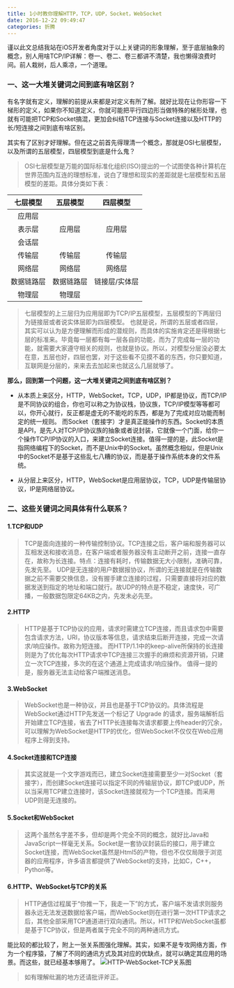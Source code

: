 ```yaml
---
title: 1小时教你理解HTTP，TCP，UDP，Socket，WebSocket
date: 2016-12-22 09:49:47
categories: 折腾
---
```

谨以此文总结我站在iOS开发者角度对于以上关键词的形象理解，至于底层抽象的概念，别人用啥TCP/IP详解：卷一、卷二、卷三都讲不清楚，我也懒得浪费时间。前人栽树，后人乘凉，一个道理。
### 一、这一大堆关键词之间到底有啥区别？
有名字就有定义，理解的前提从来都是对定义有所了解。就好比现在让你形容一下梯形的定义，如果你不知道定义，你就可能把平行四边形当做特殊的梯形处理，也就有可能把TCP和Socket搞混，更加会纠结TCP连接与Socket连接以及HTTP的长/短连接之间到底有啥区别。

其实有了区别才好理解。但在这之前首先得理清一个概念，那就是OSI七层模型，以及所谓的五层模型，四层模型到底是什么鬼？

<!--more-->

> OSI七层模型是万能的国际标准化组织(ISO)提出的一个试图使各种计算机在世界范围内互连的理想标准，说白了理想和现实的差距就是七层模型和五层模型的差距。具体分类如下表：

| 七层模型 | 五层模型 | 四层模型 |
|:-------:|:-----:|:-----:|
| 应用层 |||
| 表示层 |应用层|应用层|
| 会话层 |||
| 传输层 | 传输层 | 传输层 |
| 网络层 | 网络层 | 网络层 |
| 数据链路层 | 数据链路层 |链接层/实体层|
| 物理层 | 物理层 |||

>七层模型的上三层归为应用层即为TCP/IP五层模型，五层模型的下两层归为链接层或者说实体层即为四层模型。
也就是说，所谓的五层或者四层，其实可以认为是方便理解而形成的潜规则，而具体的实施肯定还是得根据七层的标准来。毕竟每一层都有每一层各自的功能，而为了完成每一层的功能，就需要大家遵守相关的规则，也就是协议。所以，对模型分层没必要太在意，五层也好，四层也罢，对于这些看不见摸不着的东西，你只要知道，互联网是分层的，来来去去加起来也就这么几层就够了。

**那么，回到第一个问题，这一大堆关键词之间到底有啥区别？**
- 从本质上来区分，HTTP，WebSocket，TCP，UDP，IP都是协议，而TCP/IP是不同协议的组合，你也可以称之为协议栈，协议族，TCP/IP模型等等都可以，你开心就行，反正都是虚无的不能吃的东西，都是为了完成对应功能而制定的统一规则。
而Socket（套接字）才是真正能操作的东西。Socket的本质是API，是先人对TCP/IP协议族的抽象或者说封装，它就像一个门面，给你一个操作TCP/IP协议的入口，来建立Socket连接。值得一提的是，此Socket是指网络编程下的Socket，而不是Unix中的Socket。虽然概念相似，但是Unix中的Socket不是基于这些乱七八糟的协议，而是基于操作系统本身的文件系统。

- 从分层上来区分，HTTP，WebSocket是应用层协议，TCP，UDP是传输层协议，IP是网络层协议。

### 二、这些关键词之间具体有什么联系？
#### 1.TCP和UDP
> TCP是面向连接的一种传输控制协议。TCP连接之后，客户端和服务器可以互相发送和接收消息，在客户端或者服务器没有主动断开之前，连接一直存在，故称为长连接。特点：连接有耗时，传输数据无大小限制，准确可靠，先发先至。
UDP是无连接的用户数据报协议，所谓的无连接就是在传输数据之前不需要交换信息，没有握手建立连接的过程，只需要直接将对应的数据发送到指定的地址和端口就行。故UDP的特点是不稳定，速度快，可广播，一般数据包限定64KB之内，先发未必先至。

#### 2.HTTP
> HTTP是基于TCP协议的应用，请求时需建立TCP连接，而且请求包中需要包含请求方法，URI，协议版本等信息，请求结束后断开连接，完成一次请求/响应操作。故称为短连接。
而HTTP/1.1中的keep-alive所保持的长连接则是为了优化每次HTTP请求中TCP连接三次握手的麻烦和资源开销，只建立一次TCP连接，多次的在这个通道上完成请求/响应操作。
值得一提的是，服务器无法主动给客户端推送消息。

#### 3.WebSocket
> WebSocket也是一种协议，并且也是基于TCP协议的。具体流程是WebSocket通过HTTP先发送一个标记了 Upgrade 的请求，服务端解析后开始建立TCP连接，省去了HTTP长连接每次请求都要上传header的冗余，可以理解为WebSocket是HTTP的优化，但WebSocket不仅仅在Web应用程序上得到支持。

#### 4.Socket连接和TCP连接
> 其实这就是一个文字游戏而已，建立Socket连接需要至少一对Socket（套接字），而创建Socket连接可以指定不同的传输层协议，即TCP或UDP，所以当采用TCP建立连接时，该Socket连接就视为一个TCP连接。而采用UDP则是无连接的。

#### 5.Socket和WebSocket
> 这两个虽然名字差不多，但却是两个完全不同的概念，就好比Java和JavaScript一样毫无关系。Socket是一套协议封装后的接口，用于建立Socket连接，而WebSocket虽然是Html5的产物，但也不仅仅局限于浏览器的应用程序，许多语言都提供了WebSocket的支持，比如C，C++，Python等。

#### 6.HTTP、WebSocket与TCP的关系
> HTTP通信过程属于“你推一下，我走一下”的方式，客户端不发请求则服务器永远无法发送数据给客户端，而WebSocket则在进行第一次HTTP请求之后，其他全部采用TCP通道进行双向通讯。所以，HTTP和WebSocket虽都是基于TCP协议，但是两者属于完全不同的两种通讯方式。

能比较的都比较了，附上一张关系图强化理解。其实，如果不是专攻网络方面，作为一个程序猿，了解了不同的通讯方式及其对应的优缺点，就可以确定其应用的场景。而这些，就已经基本够用了。
![HTTP-WebSocket-TCP关系图](http://upload-images.jianshu.io/upload_images/1723686-94d1d409d7d6746d.png?imageMogr2/auto-orient/strip%7CimageView2/2/w/1240)

> 如有理解纰漏的地方还请批评斧正。